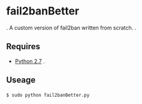# fail2banBetter
.
A custom version of fail2ban written from scratch.
.
## Requires 
- [Python 2.7](https://www.python.org/download/releases/2.7/)
.
## Useage
`$ sudo python fail2banBetter.py`
​
